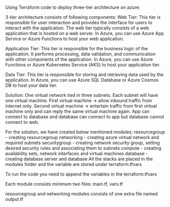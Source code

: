 Using Terraform code to deploy three-tier architecture on azure:

3-tier architecture consists of following components:
Web Tier: This tier is responsible for user interaction and provides the interface for users to interact with the application. The web tier typically consists of a web application that is hosted on a web server. In Azure, you can use Azure App Service or Azure Functions to host your web application.

Application Tier: This tier is responsible for the business logic of the application. It performs processing, data validation, and communication with other components of the application. In Azure, you can use Azure Functions or Azure Kubernetes Service (AKS) to host your application tier.

Data Tier: This tier is responsible for storing and retrieving data used by the application. In Azure, you can use Azure SQL Database or Azure Cosmos DB to host your data tier.

Solution:
One virtual network tied in three subnets. Each subnet will have one virtual machine. First virtual machine -> allow inbound traffic from internet only. Second virtual machine -> entertain traffic from first virtual machine only and can reply the same virtual machine again. App can connect to database and database can connect to app but database cannot connect to web.

For the solution, we have created below mentioned modules:
resourcegroup - creating resourcegroup networking - creating azure virtual network and required subnets securitygroup - creating network security group, setting desired security rules and associating them to subnets compute - creating availability sets, network interfaces and virtual machines database - creating database server and database All the stacks are placed in the modules folder and the variable are stored under terraform.tfvars

To run the code you need to append the variables in the terraform.tfvars

Each module consists minimum two files: main.tf, vars.tf

resourcegroup and networking modules consists of one extra file named output.tf
